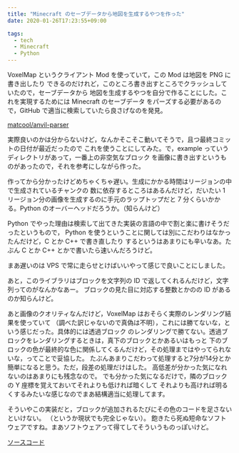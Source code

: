 ```yaml
---
title: "Minecraft のセーブデータから地図を生成するやつを作った"
date: 2020-01-26T17:23:55+09:00

tags:
  - tech
  - Minecraft
  - Python
---
```


VoxelMap というクライアント Mod を使っていて，この Mod は地図を PNG に書き出したり
できるのだけれど，このところ書き出すところでクラッシュしていたので，セーブデータから
地図を生成するやつを自分で作ることにした。これを実現するためには Minecraft のセーブデータ
をパーズする必要があるので，GitHub で適当に検索していたら良さげなのを発見。

[matcool/anvil-parser](https://github.com/matcool/anvil-parser)

実際良いのかは分からないけど，なんかそこそこ動いてそうで，且つ最終コミットの日付が最近だったので
これを使うことにしてみた。で，example っていうディレクトリがあって，一番上の非空気なブロック
を画像に書き出すというものがあったので，それを参考にしながら作った。

作ってから分かったけどめちゃくちゃ遅い。生成にかかる時間はリージョンの中で生成されているチャンクの
数に依存するところはあるんだけど，だいたい 1 リージョン分の画像を生成するのに手元のラップトップだと
7 分くらいかかる。Python のオーバーヘッドだろうか。（知らんけど）

Python でやった理由は検索して出てきた実装の言語の中で割と楽に書けそうだったというもので，
Python を使うということに関しては別にこだわりはなかったんだけど，C とか C++ で書き直したり
するというはあまりにも辛いなあ。たぶん C とか C++ とかで書いたら速いんだろうけど。

まあ遅いのは VPS で常に走らせとけばいいやって感じで良いことにしました。

あと，このライブラリはブロックを文字列の ID で返してくれるんだけど，文字列ってのがなんかなあー。
ブロックの見た目に対応する整数とかのの ID があるのか知らんけど。

あと画像のクオリティなんだけど，VoxelMap はおそらく実際のレンダリング結果を使っていて
（調べた訳じゃないので真偽は不明），これには勝てないな，という感じだった。具体的には透過ブロック
のレンダリングで勝てない。透過ブロックをレンダリングするときは，真下のブロックとかあるいはもっと
下のブロックの色が最終的な色に関係してくるんだけど，その処理まではやってられないな，ってことで妥協した。
たぶんあまりこだわって処理すると7分が14分とか簡単になると思う。ただ，段差の処理だけはした。
高低差が分かった気になれないのはあまりにも残念なので。
でも分かった気になるだけで，隣のブロックの Y 座標を覚えておいてそれよりも低ければ暗くして
それよりも高ければ明るくするみたいな感じなのでまあ結構適当に処理してます。

そういやこの実装だと，ブロックが追加されるたびにその色のコードを足さないといけない。
（というか現状でも完全じゃない）。
飽きたら死ぬ短命なソフトウェアですね。まあソフトウェアって得てしてそういうものっぽいけど。

[ソースコード](https://github.com/kofuk/minecraft-image-generator)
